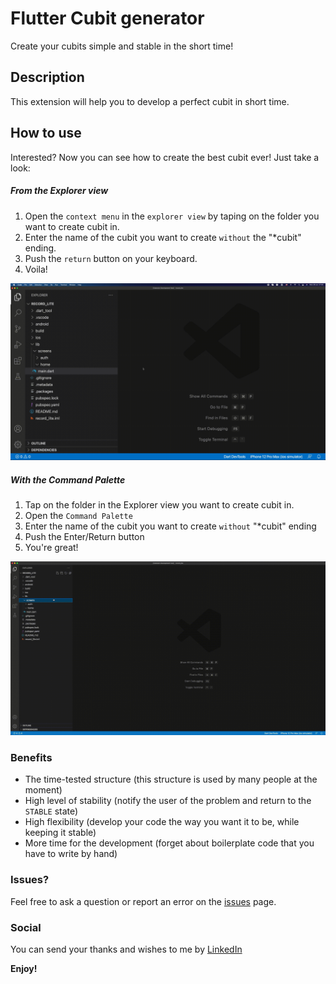 # Flutter Cubit generator
Create your cubits simple and stable in the short time!

## Description
This extension will help you to develop a perfect cubit in short time.

## How to use
Interested? Now you can see how to create the best cubit ever!
Just take a look:

##### From the Explorer view
1. Open the `context menu` in the `explorer view` by taping on the folder you want to create cubit in.
2. Enter the name of the cubit you want to create `without` the "*cubit" ending.
3. Push the `return` button on your keyboard.
4. Voila!


![demo](https://raw.githubusercontent.com/RusKryzhanovskiy/iruka-flutter-cubit-generator/master/assets/context.gif)


##### With the Command Palette
1. Tap on the folder in the Explorer view you want to create cubit in.
2. Open the `Command Palette`
2. Enter the name of the cubit you want to create `without` "*cubit" ending
3. Push the Enter/Return button
4. You're great!


![demo](https://raw.githubusercontent.com/RusKryzhanovskiy/iruka-flutter-cubit-generator/master/assets/palette.gif)


### Benefits
* The time-tested structure (this structure is used by many people at the moment)
* High level of stability (notify the user of the problem and return to the `STABLE` state)
* High flexibility (develop your code the way you want it to be, while keeping it stable)
* More time for the development (forget about boilerplate code that you have to write by hand)


### Issues?
Feel free to ask a question or report an error on the [issues](https://github.com/RusKryzhanovskiy/iruka-flutter-cubit-generator/issues) page.

### Social
You can send your thanks and wishes to me by [LinkedIn](https://www.linkedin.com/in/ruskryzhanovskiy/)

**Enjoy!**